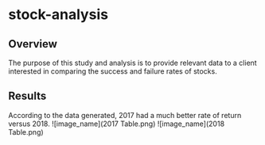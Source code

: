 # stock-analysis

## Overview

The purpose of this study and analysis is to provide relevant data to a client interested in comparing the success and failure rates of stocks.

## Results

According to the data generated, 2017 had a much better rate of return versus 2018.
![image_name](2017 Table.png)
![image_name](2018 Table.png)
